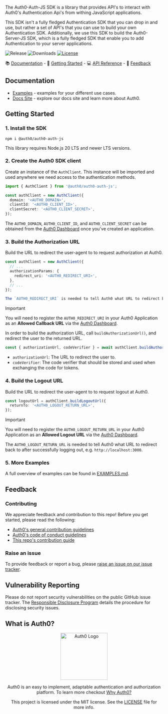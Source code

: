 The Auth0-Auth-JS SDK is a library that provides API's to interact with Auth0's Authentication Api's from withing JavaScript applications.

This SDK isn't a fully fledged Authentication SDK that you can drop in and use, but rather a set of API's that you can use to build your own Authentication SDK.
Additionally, we use this SDK to build the Auth0-Server-JS SDK, which is a fully fledged SDK that enable you to add Authentication to your server applications.


![Release](https://img.shields.io/npm/v/@auth0/auth0-auth-js)
![Downloads](https://img.shields.io/npm/dw/@auth0/auth0-auth-js)
[![License](https://img.shields.io/:license-mit-blue.svg?style=flat)](https://opensource.org/licenses/MIT)

📚 [Documentation](#documentation) - 🚀 [Getting Started](#getting-started) - 💻 [API Reference](https://auth0.github.io/auth0-auth-js/) - 💬 [Feedback](#feedback)

## Documentation

- [Examples](https://github.com/auth0/auth0-server-js/blob/main/packages/auth0-auth-js/EXAMPLES.md) - examples for your different use cases.
- [Docs Site](https://auth0.com/docs) - explore our docs site and learn more about Auth0.

## Getting Started

### 1. Install the SDK

```shell
npm i @auth0/auth0-auth-js
```

This library requires Node.js 20 LTS and newer LTS versions.

### 2. Create the Auth0 SDK client

Create an instance of the `AuthClient`. This instance will be imported and used anywhere we need access to the authentication methods.


```ts
import { AuthClient } from '@auth0/auth0-auth-js';

const authClient = new AuthClient({
  domain: '<AUTH0_DOMAIN>',
  clientId: '<AUTH0_CLIENT_ID>',
  clientSecret: '<AUTH0_CLIENT_SECRET>',
});
```

The `AUTH0_DOMAIN`, `AUTH0_CLIENT_ID`, and `AUTH0_CLIENT_SECRET` can be obtained from the [Auth0 Dashboard](https://manage.auth0.com) once you've created an application.

### 3. Build the Authorization URL

Build the URL to redirect the user-agent to to request authorization at Auth0.

```ts
const authClient = new AuthClient({
  // ...
  authorizationParams: {
    redirect_uri: '<AUTH0_REDIRECT_URI>',
  },
  // ...
});

The `AUTH0_REDIRECT_URI` is needed to tell Auth0 what URL to redirect back to after successfull authentication, e.g. `http://localhost:3000/auth/callback`.
```

> [!IMPORTANT]  
> You will need to register the `AUTH0_REDIRECT_URI` in your Auth0 Application as an **Allowed Callback URL** via the [Auth0 Dashboard](https://manage.auth0.com).

In order to build the authorization URL, call `buildAuthorizationUrl()`, and redirect the user to the returned URL.

```ts
const { authorizationUrl, codeVerifier } = await authClient.buildAuthorizationUrl();
```

- `authorizationUrl`: The URL to redirect the user to.
- `codeVerifier`: The code verifier that should be stored and used when exchanging the code for tokens.

### 4. Build the Logout URL

Build the URL to redirect the user-agent to to request logout at Auth0.

```ts
const logoutUrl = authClient.buildLogoutUrl({
  returnTo: '<AUTH0_LOGOUT_RETURN_URL>',
});
```

> [!IMPORTANT]  
> You will need to register the `AUTH0_LOGOUT_RETURN_URL` in your Auth0 Application as an **Allowed Logout URL** via the [Auth0 Dashboard](https://manage.auth0.com).

The `AUTH0_LOGOUT_RETURN_URL` is needed to tell Auth0 what URL to redirect back to after successfully logging out, e.g. `http://localhost:3000`.

### 5. More Examples

A full overview of examples can be found in [EXAMPLES.md](./EXAMPLES.md).

## Feedback

### Contributing

We appreciate feedback and contribution to this repo! Before you get started, please read the following:

- [Auth0's general contribution guidelines](https://github.com/auth0/open-source-template/blob/master/GENERAL-CONTRIBUTING.md)
- [Auth0's code of conduct guidelines](https://github.com/auth0/auth0-server-js/blob/main/CODE-OF-CONDUCT.md)
- [This repo's contribution guide](./../../CONTRIBUTING.md)

### Raise an issue

To provide feedback or report a bug, please [raise an issue on our issue tracker](https://github.com/auth0/auth0-server-js/issues).

## Vulnerability Reporting

Please do not report security vulnerabilities on the public GitHub issue tracker. The [Responsible Disclosure Program](https://auth0.com/responsible-disclosure-policy) details the procedure for disclosing security issues.

## What is Auth0?

<p align="center">
  <picture>
    <source media="(prefers-color-scheme: dark)" srcset="https://cdn.auth0.com/website/sdks/logos/auth0_dark_mode.png" width="150">
    <source media="(prefers-color-scheme: light)" srcset="https://cdn.auth0.com/website/sdks/logos/auth0_light_mode.png" width="150">
    <img alt="Auth0 Logo" src="https://cdn.auth0.com/website/sdks/logos/auth0_light_mode.png" width="150">
  </picture>
</p>
<p align="center">
  Auth0 is an easy to implement, adaptable authentication and authorization platform. To learn more checkout <a href="https://auth0.com/why-auth0">Why Auth0?</a>
</p>
<p align="center">
  This project is licensed under the MIT license. See the <a href="https://github.com/auth0/auth0-server-js/blob/main/packages/auth0-auth-js/LICENSE"> LICENSE</a> file for more info.
</p>
